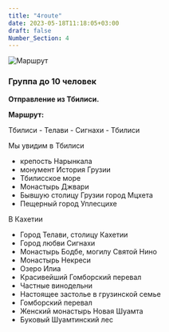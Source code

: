 ```yaml
---
title: "4route"
date: 2023-05-18T11:18:05+03:00
draft: false
Number_Section: 4
---
```

![Маршрут](img/route.png)

### Группа до 10 человек

**Отправление из Тбилиси.**
 
 **Маршрут:** 
 
 Тбилиси - Телави - Сигнахи - Тбилиси

Мы увидим в Тбилиси
* крепость Нарынкала
* монумент История Грузии
* Тбилисское море
* Монастырь Джвари
* Бывшую столицу Грузии город Мцхета
* Пещерный город Уплесцихе

В Кахетии
* Город Телави, столицу Кахетии
* Город любви Сигнахи
* Монастырь Бодбе, могилу Святой Нино
* Монастырь Некреси
* Озеро Илиа
* Красивейший Гомборский перевал
* Частные винодельни
* Настоящее застолье в грузинской семье
* Гомборский перевал
* Женский монастырь Новая Шуамта
* Буковый Шуамтинский лес

